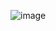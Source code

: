 
![image](https://user-images.githubusercontent.com/77514315/158021806-2f17aa73-c385-4c3a-ace9-3f4ab22b9477.png)
